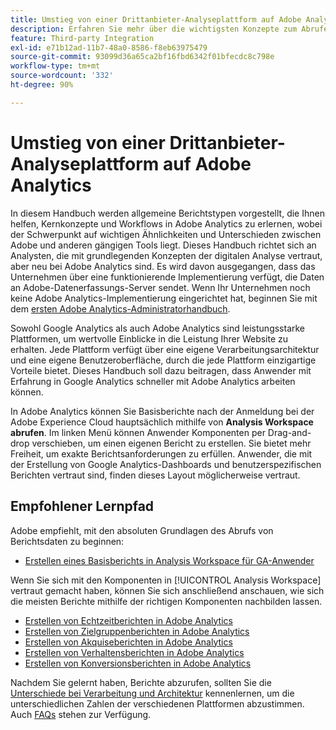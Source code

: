 ```yaml
---
title: Umstieg von einer Drittanbieter-Analyseplattform auf Adobe Analytics
description: Erfahren Sie mehr über die wichtigsten Konzepte zum Abrufen von Berichten, die auf Anwender ausgerichtet sind, die mit anderen Plattformen wie Google Analytics vertraut sind.
feature: Third-party Integration
exl-id: e71b12ad-11b7-48a0-8586-f8eb63975479
source-git-commit: 93099d36a65ca2bf16fbd6342f01bfecdc8c798e
workflow-type: tm+mt
source-wordcount: '332'
ht-degree: 90%

---
```


# Umstieg von einer Drittanbieter-Analyseplattform auf Adobe Analytics

In diesem Handbuch werden allgemeine Berichtstypen vorgestellt, die Ihnen helfen, Kernkonzepte und Workflows in Adobe Analytics zu erlernen, wobei der Schwerpunkt auf wichtigen Ähnlichkeiten und Unterschieden zwischen Adobe und anderen gängigen Tools liegt. Dieses Handbuch richtet sich an Analysten, die mit grundlegenden Konzepten der digitalen Analyse vertraut, aber neu bei Adobe Analytics sind. Es wird davon ausgegangen, dass das Unternehmen über eine funktionierende Implementierung verfügt, die Daten an Adobe-Datenerfassungs-Server sendet. Wenn Ihr Unternehmen noch keine Adobe Analytics-Implementierung eingerichtet hat, beginnen Sie mit dem [ersten Adobe Analytics-Administratorhandbuch](/help/admin/admin-console/first-admin-guide.md).

Sowohl Google Analytics als auch Adobe Analytics sind leistungsstarke Plattformen, um wertvolle Einblicke in die Leistung Ihrer Website zu erhalten. Jede Plattform verfügt über eine eigene Verarbeitungsarchitektur und eine eigene Benutzeroberfläche, durch die jede Plattform einzigartige Vorteile bietet. Dieses Handbuch soll dazu beitragen, dass Anwender mit Erfahrung in Google Analytics schneller mit Adobe Analytics arbeiten können.

In Adobe Analytics können Sie Basisberichte nach der Anmeldung bei der Adobe Experience Cloud hauptsächlich mithilfe von **Analysis Workspace abrufen**. Im linken Menü können Anwender Komponenten per Drag-and-drop verschieben, um einen eigenen Bericht zu erstellen. Sie bietet mehr Freiheit, um exakte Berichtsanforderungen zu erfüllen. Anwender, die mit der Erstellung von Google Analytics-Dashboards und benutzerspezifischen Berichten vertraut sind, finden dieses Layout möglicherweise vertraut.

## Empfohlener Lernpfad

Adobe empfiehlt, mit den absoluten Grundlagen des Abrufs von Berichtsdaten zu beginnen:

* [Erstellen eines Basisberichts in Analysis Workspace für GA-Anwender](reports/create-report.md)

Wenn Sie sich mit den Komponenten in [!UICONTROL Analysis Workspace] vertraut gemacht haben, können Sie sich anschließend anschauen, wie sich die meisten Berichte mithilfe der richtigen Komponenten nachbilden lassen.

* [Erstellen von Echtzeitberichten in Adobe Analytics](reports/realtime-reports.md)
* [Erstellen von Zielgruppenberichten in Adobe Analytics](reports/audience-reports.md)
* [Erstellen von Akquiseberichten in Adobe Analytics](reports/acquisition-reports.md)
* [Erstellen von Verhaltensberichten in Adobe Analytics](reports/behavior-reports.md)
* [Erstellen von Konversionsberichten in Adobe Analytics](reports/conversions-reports.md)

Nachdem Sie gelernt haben, Berichte abzurufen, sollten Sie die [Unterschiede bei Verarbeitung und Architektur](processing-differences.md) kennenlernen, um die unterschiedlichen Zahlen der verschiedenen Plattformen abzustimmen. Auch [FAQs](faq.md) stehen zur Verfügung.
